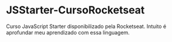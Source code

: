 # JSStarter-CursoRocketseat
Curso JavaScript Starter disponibilizado pela Rocketseat. Intuito é aprofundar meu aprendizado com essa linguagem.
